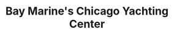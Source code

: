 ---
title: "Bay Marine's Chicago Yachting Center"
url: /waukegan/bay-marines-chicago-yachting-center/
shop: boat
---